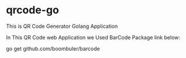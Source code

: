 # qrcode-go
This is QR Code Generator Golang Application

In This QR Code web Application we Used BarCode Package link below:

go get github.com/boombuler/barcode
